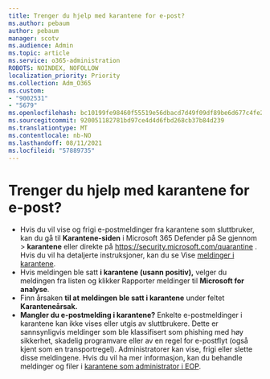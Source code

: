 ```yaml
---
title: Trenger du hjelp med karantene for e-post?
ms.author: pebaum
author: pebaum
manager: scotv
ms.audience: Admin
ms.topic: article
ms.service: o365-administration
ROBOTS: NOINDEX, NOFOLLOW
localization_priority: Priority
ms.collection: Adm_O365
ms.custom:
- "9002531"
- "5679"
ms.openlocfilehash: bc10199fe98460f55519e56dbacd7d49f09df89be6d677c4fe2b6b95f529e26d
ms.sourcegitcommit: 920051182781bd97ce4d4d6fbd268cb37b84d239
ms.translationtype: MT
ms.contentlocale: nb-NO
ms.lasthandoff: 08/11/2021
ms.locfileid: "57889735"
---
```

# <a name="need-help-with-email-quarantine"></a>Trenger du hjelp med karantene for e-post?

- Hvis du vil vise og frigi e-postmeldinger fra karantene som sluttbruker, kan  du gå til **Karantene-siden** i Microsoft 365 Defender på Se gjennom  \> **karantene** eller direkte på <https://security.microsoft.com/quarantine> . Hvis du vil ha detaljerte instruksjoner, kan du se Vise [meldinger i karantene](https://docs.microsoft.com/microsoft-365/security/office-365-security/find-and-release-quarantined-messages-as-a-user#view-your-quarantined-messages).
- Hvis meldingen ble satt **i karantene (usann positiv),** velger du meldingen fra listen og klikker Rapporter meldinger til **Microsoft for analyse**.
- Finn årsaken **til at meldingen ble satt i karantene** under feltet **Karanteneårsak.**
- **Mangler du e-postmelding i karantene?** Enkelte e-postmeldinger i karantene kan ikke vises eller utgis av sluttbrukere. Dette er sannsynligvis meldinger som ble klassifisert som phishing med høy sikkerhet, skadelig programvare eller av en regel for e-postflyt (også kjent som en transportregel). Administratorer kan vise, frigi eller slette disse meldingene. Hvis du vil ha mer informasjon, kan du behandle meldinger og filer i [karantene som administrator i EOP](https://docs.microsoft.com/microsoft-365/security/office-365-security/manage-quarantined-messages-and-files).
